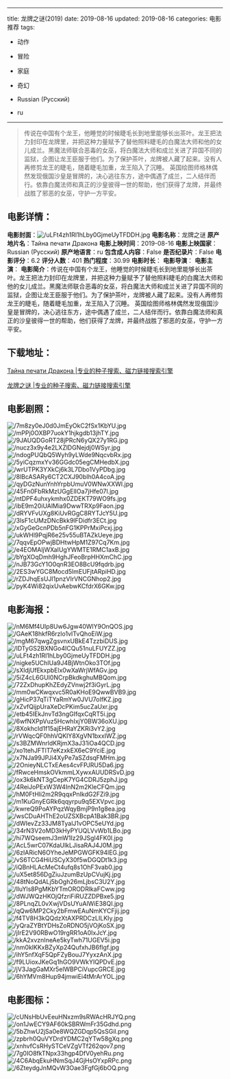 
---
title: 龙牌之谜(2019)
date: 2019-08-16
updated: 2019-08-16
categories: 电影推荐
tags:
- 动作
- 冒险
- 家庭
- 奇幻

- Russian (Pусский)
- ru
---


> 传说在中国有个龙王，他睡觉的时候睫毛长到地里能够长出茶叶。龙王把法力封印在龙牌里，并把这种力量赋予了替他照料睫毛的白魔法大师和他的女儿成兰。黑魔法师联合恶毒的女巫，将白魔法大师和成兰关进了异国不同的监狱，企图让龙王臣服于他们。为了保护茶叶，龙牌被人藏了起来。没有人再修剪龙王的睫毛，随着睫毛加重，龙王陷入了沉睡。 英国绘图师格林偶然发现俄国沙皇是冒牌的，决心逃往东方，途中偶遇了成兰，二人结伴而行。依靠白魔法师和真正的沙皇彼得一世的帮助，他们获得了龙牌，并最终战胜了邪恶的女巫，守护一方平安。

## **电影详情**：

**电影封面**：<img src="https://image.tmdb.org/t/p/w200/uLFt4zh1Rl1hLby0GjmeUyTFDDH.jpg" alt="/uLFt4zh1Rl1hLby0GjmeUyTFDDH.jpg" title="/uLFt4zh1Rl1hLby0GjmeUyTFDDH.jpg">
**电影名称**：龙牌之谜
**原产地片名**：Тайна печати Дракона
**电影上映时间**：2019-08-16
**电影上映国家**：Russian (Pусский)
**原产地语言**：ru
**包含成人内容**：False
**是否纪录片**：False
**电影评分**：6.2
**评分人数**：401
**热门程度**：30.99
**电影时长**：
**电影导演**：
**电影主演**：
**电影简介**：传说在中国有个龙王，他睡觉的时候睫毛长到地里能够长出茶叶。龙王把法力封印在龙牌里，并把这种力量赋予了替他照料睫毛的白魔法大师和他的女儿成兰。黑魔法师联合恶毒的女巫，将白魔法大师和成兰关进了异国不同的监狱，企图让龙王臣服于他们。为了保护茶叶，龙牌被人藏了起来。没有人再修剪龙王的睫毛，随着睫毛加重，龙王陷入了沉睡。 英国绘图师格林偶然发现俄国沙皇是冒牌的，决心逃往东方，途中偶遇了成兰，二人结伴而行。依靠白魔法师和真正的沙皇彼得一世的帮助，他们获得了龙牌，并最终战胜了邪恶的女巫，守护一方平安。

## **下载地址**：
[Тайна печати Дракона |专业的种子搜索、磁力链接搜索引擎](https://movie.amd794.com:2083/?search=%D0%A2%D0%B0%D0%B9%D0%BD%D0%B0%20%D0%BF%D0%B5%D1%87%D0%B0%D1%82%D0%B8%20%D0%94%D1%80%D0%B0%D0%BA%D0%BE%D0%BD%D0%B0&ordering=&mode=match_phrase&page_size=10&page=1)

[龙牌之谜 |专业的种子搜索、磁力链接搜索引擎](https://movie.amd794.com:2083/?search=%E9%BE%99%E7%89%8C%E4%B9%8B%E8%B0%9C&ordering=&mode=match_phrase&page_size=10&page=1)
 

## **电影剧照**：
<img src="https://image.tmdb.org/t/p/original/7m8zy0eJ0d0JmEyOkC2fSx1KbYU.jpg" alt="/7m8zy0eJ0d0JmEyOkC2fSx1KbYU.jpg" title="/7m8zy0eJ0d0JmEyOkC2fSx1KbYU.jpg"><img src="https://image.tmdb.org/t/p/original/mPPj0OXBP7uokY1hjkgdb13jhTY.jpg" alt="/mPPj0OXBP7uokY1hjkgdb13jhTY.jpg" title="/mPPj0OXBP7uokY1hjkgdb13jhTY.jpg"><img src="https://image.tmdb.org/t/p/original/9JAUQDGoRT28jPRcN6yQX27y1RG.jpg" alt="/9JAUQDGoRT28jPRcN6yQX27y1RG.jpg" title="/9JAUQDGoRT28jPRcN6yQX27y1RG.jpg"><img src="https://image.tmdb.org/t/p/original/nucz3x9y4e2LXZlDGNejdj0WSyr.jpg" alt="/nucz3x9y4e2LXZlDGNejdj0WSyr.jpg" title="/nucz3x9y4e2LXZlDGNejdj0WSyr.jpg"><img src="https://image.tmdb.org/t/p/original/ndogPUQbQ5Wyh9yLWde9NqcvbRx.jpg" alt="/ndogPUQbQ5Wyh9yLWde9NqcvbRx.jpg" title="/ndogPUQbQ5Wyh9yLWde9NqcvbRx.jpg"><img src="https://image.tmdb.org/t/p/original/5yiCqzmxYv36GGdc05egCMHedbX.jpg" alt="/5yiCqzmxYv36GGdc05egCMHedbX.jpg" title="/5yiCqzmxYv36GGdc05egCMHedbX.jpg"><img src="https://image.tmdb.org/t/p/original/wrUTPK3YXkCj6k3L7Dbo1VyPDbg.jpg" alt="/wrUTPK3YXkCj6k3L7Dbo1VyPDbg.jpg" title="/wrUTPK3YXkCj6k3L7Dbo1VyPDbg.jpg"><img src="https://image.tmdb.org/t/p/original/8lBcASARy6CT2CXJ90bIh0A4coA.jpg" alt="/8lBcASARy6CT2CXJ90bIh0A4coA.jpg" title="/8lBcASARy6CT2CXJ90bIh0A4coA.jpg"><img src="https://image.tmdb.org/t/p/original/qyDGzNunYnhYrpbUmuV0WNwXXWI.jpg" alt="/qyDGzNunYnhYrpbUmuV0WNwXXWI.jpg" title="/qyDGzNunYnhYrpbUmuV0WNwXXWI.jpg"><img src="https://image.tmdb.org/t/p/original/45Fn0FbRkMzUGgElIOa7jHfe07l.jpg" alt="/45Fn0FbRkMzUGgElIOa7jHfe07l.jpg" title="/45Fn0FbRkMzUGgElIOa7jHfe07l.jpg"><img src="https://image.tmdb.org/t/p/original/ntDPF4uhxykmhx0ZDEKT79WO9fs.jpg" alt="/ntDPF4uhxykmhx0ZDEKT79WO9fs.jpg" title="/ntDPF4uhxykmhx0ZDEKT79WO9fs.jpg"><img src="https://image.tmdb.org/t/p/original/ibE9m20iUAlMia9DwwTRXp9Faon.jpg" alt="/ibE9m20iUAlMia9DwwTRXp9Faon.jpg" title="/ibE9m20iUAlMia9DwwTRXp9Faon.jpg"><img src="https://image.tmdb.org/t/p/original/dRYVFvUXg8KiUvRGgC8RYTJcY5U.jpg" alt="/dRYVFvUXg8KiUvRGgC8RYTJcY5U.jpg" title="/dRYVFvUXg8KiUvRGgC8RYTJcY5U.jpg"><img src="https://image.tmdb.org/t/p/original/3lsF1cUMzDNcBkk9lFDidfr3ECt.jpg" alt="/3lsF1cUMzDNcBkk9lFDidfr3ECt.jpg" title="/3lsF1cUMzDNcBkk9lFDidfr3ECt.jpg"><img src="https://image.tmdb.org/t/p/original/xGyGeGcnPDb5nFG1KPPrMxiPcxj.jpg" alt="/xGyGeGcnPDb5nFG1KPPrMxiPcxj.jpg" title="/xGyGeGcnPDb5nFG1KPPrMxiPcxj.jpg"><img src="https://image.tmdb.org/t/p/original/ukWHl9PqjR6e25v55uBTAZkUeye.jpg" alt="/ukWHl9PqjR6e25v55uBTAZkUeye.jpg" title="/ukWHl9PqjR6e25v55uBTAZkUeye.jpg"><img src="https://image.tmdb.org/t/p/original/7qqvEpOPwjBDHtwHpM1Z97Cq7Km.jpg" alt="/7qqvEpOPwjBDHtwHpM1Z97Cq7Km.jpg" title="/7qqvEpOPwjBDHtwHpM1Z97Cq7Km.jpg"><img src="https://image.tmdb.org/t/p/original/e4EOMAljWXaIUgYWMTE1RMC1axB.jpg" alt="/e4EOMAljWXaIUgYWMTE1RMC1axB.jpg" title="/e4EOMAljWXaIUgYWMTE1RMC1axB.jpg"><img src="https://image.tmdb.org/t/p/original/bYgXOqDmh9HghJFeoBrpHHXmChC.jpg" alt="/bYgXOqDmh9HghJFeoBrpHHXmChC.jpg" title="/bYgXOqDmh9HghJFeoBrpHHXmChC.jpg"><img src="https://image.tmdb.org/t/p/original/nJB73GcY1O0qnR3EO8BcU9fqdrb.jpg" alt="/nJB73GcY1O0qnR3EO8BcU9fqdrb.jpg" title="/nJB73GcY1O0qnR3EO8BcU9fqdrb.jpg"><img src="https://image.tmdb.org/t/p/original/2ES3wYGC8Mocd5lmEUFjtARpiHD.jpg" alt="/2ES3wYGC8Mocd5lmEUFjtARpiHD.jpg" title="/2ES3wYGC8Mocd5lmEUFjtARpiHD.jpg"><img src="https://image.tmdb.org/t/p/original/rZDJhqEsUJl1pnzVIrVNCGNhop2.jpg" alt="/rZDJhqEsUJl1pnzVIrVNCGNhop2.jpg" title="/rZDJhqEsUJl1pnzVIrVNCGNhop2.jpg"><img src="https://image.tmdb.org/t/p/original/pyK4Wi82qixUvAebwKCfdrX6GKw.jpg" alt="/pyK4Wi82qixUvAebwKCfdrX6GKw.jpg" title="/pyK4Wi82qixUvAebwKCfdrX6GKw.jpg">

## **电影海报**：
<img src="https://image.tmdb.org/t/p/original/nM6Mf4UIp8Uw6Jgw40WlY9OnQOS.jpg" alt="/nM6Mf4UIp8Uw6Jgw40WlY9OnQOS.jpg" title="/nM6Mf4UIp8Uw6Jgw40WlY9OnQOS.jpg"><img src="https://image.tmdb.org/t/p/original/GAeK18hkfR6rzlo1vITvQhoEiW.jpg" alt="/GAeK18hkfR6rzlo1vITvQhoEiW.jpg" title="/GAeK18hkfR6rzlo1vITvQhoEiW.jpg"><img src="https://image.tmdb.org/t/p/original/mgM67qwgZgsvnxUBkE4TzzbiDUS.jpg" alt="/mgM67qwgZgsvnxUBkE4TzzbiDUS.jpg" title="/mgM67qwgZgsvnxUBkE4TzzbiDUS.jpg"><img src="https://image.tmdb.org/t/p/original/lDTyGS2BXNGo4ICQu51nuLFUYZZ.jpg" alt="/lDTyGS2BXNGo4ICQu51nuLFUYZZ.jpg" title="/lDTyGS2BXNGo4ICQu51nuLFUYZZ.jpg"><img src="https://image.tmdb.org/t/p/original/uLFt4zh1Rl1hLby0GjmeUyTFDDH.jpg" alt="/uLFt4zh1Rl1hLby0GjmeUyTFDDH.jpg" title="/uLFt4zh1Rl1hLby0GjmeUyTFDDH.jpg"><img src="https://image.tmdb.org/t/p/original/nigke5UChIUa9J4BjWtnOko3TOf.jpg" alt="/nigke5UChIUa9J4BjWtnOko3TOf.jpg" title="/nigke5UChIUa9J4BjWtnOko3TOf.jpg"><img src="https://image.tmdb.org/t/p/original/sXldjUfEkxpbElx0wXaWrjWfAGv.jpg" alt="/sXldjUfEkxpbElx0wXaWrjWfAGv.jpg" title="/sXldjUfEkxpbElx0wXaWrjWfAGv.jpg"><img src="https://image.tmdb.org/t/p/original/5iZ4cL6GUI0NCrpBkdkghuMBQom.jpg" alt="/5iZ4cL6GUI0NCrpBkdkghuMBQom.jpg" title="/5iZ4cL6GUI0NCrpBkdkghuMBQom.jpg"><img src="https://image.tmdb.org/t/p/original/72ZxDhupKhZEdyZVnwj2f3iGyrL.jpg" alt="/72ZxDhupKhZEdyZVnwj2f3iGyrL.jpg" title="/72ZxDhupKhZEdyZVnwj2f3iGyrL.jpg"><img src="https://image.tmdb.org/t/p/original/mm0wCKwqxvc5R0aKHoE9QwwBVB9.jpg" alt="/mm0wCKwqxvc5R0aKHoE9QwwBVB9.jpg" title="/mm0wCKwqxvc5R0aKHoE9QwwBVB9.jpg"><img src="https://image.tmdb.org/t/p/original/gHicP37qTiTYaRmYw0JVU7oIfKZ.jpg" alt="/gHicP37qTiTYaRmYw0JVU7oIfKZ.jpg" title="/gHicP37qTiTYaRmYw0JVU7oIfKZ.jpg"><img src="https://image.tmdb.org/t/p/original/xZvfQijpUraXeDcPKim5ucZaUxr.jpg" alt="/xZvfQijpUraXeDcPKim5ucZaUxr.jpg" title="/xZvfQijpUraXeDcPKim5ucZaUxr.jpg"><img src="https://image.tmdb.org/t/p/original/etb45IEkJnvTd3ngGIfqxCqRT5i.jpg" alt="/etb45IEkJnvTd3ngGIfqxCqRT5i.jpg" title="/etb45IEkJnvTd3ngGIfqxCqRT5i.jpg"><img src="https://image.tmdb.org/t/p/original/6wfNXPpVuz5HcwhIxjY0BW36oXU.jpg" alt="/6wfNXPpVuz5HcwhIxjY0BW36oXU.jpg" title="/6wfNXPpVuz5HcwhIxjY0BW36oXU.jpg"><img src="https://image.tmdb.org/t/p/original/8XokhcId1f15ajEHRaYZKRi3vY2.jpg" alt="/8XokhcId1f15ajEHRaYZKRi3vY2.jpg" title="/8XokhcId1f15ajEHRaYZKRi3vY2.jpg"><img src="https://image.tmdb.org/t/p/original/rVWqcQF0hhVQKIY8XgVN1bxxIWZ.jpg" alt="/rVWqcQF0hhVQKIY8XgVN1bxxIWZ.jpg" title="/rVWqcQF0hhVQKIY8XgVN1bxxIWZ.jpg"><img src="https://image.tmdb.org/t/p/original/s3BZMWnrldKRjmX3aJ31iOa4QCD.jpg" alt="/s3BZMWnrldKRjmX3aJ31iOa4QCD.jpg" title="/s3BZMWnrldKRjmX3aJ31iOa4QCD.jpg"><img src="https://image.tmdb.org/t/p/original/xo1tehJFTlT7eKzxkEX6eC9YciE.jpg" alt="/xo1tehJFTlT7eKzxkEX6eC9YciE.jpg" title="/xo1tehJFTlT7eKzxkEX6eC9YciE.jpg"><img src="https://image.tmdb.org/t/p/original/x7NJa99JPJi4XyPe7aSZdsqFMHm.jpg" alt="/x7NJa99JPJi4XyPe7aSZdsqFMHm.jpg" title="/x7NJa99JPJi4XyPe7aSZdsqFMHm.jpg"><img src="https://image.tmdb.org/t/p/original/2OnieyNLCTxEAes4cvFPJRU5Da6.jpg" alt="/2OnieyNLCTxEAes4cvFPJRU5Da6.jpg" title="/2OnieyNLCTxEAes4cvFPJRU5Da6.jpg"><img src="https://image.tmdb.org/t/p/original/fRwceHmskOVkmmLXywxAUUDRSvD.jpg" alt="/fRwceHmskOVkmmLXywxAUUDRSvD.jpg" title="/fRwceHmskOVkmmLXywxAUUDRSvD.jpg"><img src="https://image.tmdb.org/t/p/original/ox3k6kNT3gCepK7YG4CDRJ5zphJ.jpg" alt="/ox3k6kNT3gCepK7YG4CDRJ5zphJ.jpg" title="/ox3k6kNT3gCepK7YG4CDRJ5zphJ.jpg"><img src="https://image.tmdb.org/t/p/original/4ReiJoPExW3W4InN2m2KleCFQm.jpg" alt="/4ReiJoPExW3W4InN2m2KleCFQm.jpg" title="/4ReiJoPExW3W4InN2m2KleCFQm.jpg"><img src="https://image.tmdb.org/t/p/original/hM0FtHli2m2R9qqxPnIkdG2FZi9.jpg" alt="/hM0FtHli2m2R9qqxPnIkdG2FZi9.jpg" title="/hM0FtHli2m2R9qqxPnIkdG2FZi9.jpg"><img src="https://image.tmdb.org/t/p/original/m1KuGnyEGRk6qqyrpu9q5EXVpvc.jpg" alt="/m1KuGnyEGRk6qqyrpu9q5EXVpvc.jpg" title="/m1KuGnyEGRk6qqyrpu9q5EXVpvc.jpg"><img src="https://image.tmdb.org/t/p/original/kwreQ9PoAYPqzWqyBmjP9n1g8ea.jpg" alt="/kwreQ9PoAYPqzWqyBmjP9n1g8ea.jpg" title="/kwreQ9PoAYPqzWqyBmjP9n1g8ea.jpg"><img src="https://image.tmdb.org/t/p/original/wsCDuAHThE2oUZSXBcpA1Bak3BR.jpg" alt="/wsCDuAHThE2oUZSXBcpA1Bak3BR.jpg" title="/wsCDuAHThE2oUZSXBcpA1Bak3BR.jpg"><img src="https://image.tmdb.org/t/p/original/dWIevZz33JM8TyalJ1vOPC5eUYd.jpg" alt="/dWIevZz33JM8TyalJ1vOPC5eUYd.jpg" title="/dWIevZz33JM8TyalJ1vOPC5eUYd.jpg"><img src="https://image.tmdb.org/t/p/original/34rN3V2oMD3kHyPYUQLVvWb1LBo.jpg" alt="/34rN3V2oMD3kHyPYUQLVvWb1LBo.jpg" title="/34rN3V2oMD3kHyPYUQLVvWb1LBo.jpg"><img src="https://image.tmdb.org/t/p/original/hi7WQseemJ3mW1Iz29JSgI4FK0l.jpg" alt="/hi7WQseemJ3mW1Iz29JSgI4FK0l.jpg" title="/hi7WQseemJ3mW1Iz29JSgI4FK0l.jpg"><img src="https://image.tmdb.org/t/p/original/AcL5wrC07KdaUlkLJisaRAJ4J0M.jpg" alt="/AcL5wrC07KdaUlkLJisaRAJ4J0M.jpg" title="/AcL5wrC07KdaUlkLJisaRAJ4J0M.jpg"><img src="https://image.tmdb.org/t/p/original/6zIARicN6OYheJeMPGWGFK94lEG.jpg" alt="/6zIARicN6OYheJeMPGWGFK94lEG.jpg" title="/6zIARicN6OYheJeMPGWGFK94lEG.jpg"><img src="https://image.tmdb.org/t/p/original/vS6TCG4HiUSCyX30f5wDGQDt1k3.jpg" alt="/vS6TCG4HiUSCyX30f5wDGQDt1k3.jpg" title="/vS6TCG4HiUSCyX30f5wDGQDt1k3.jpg"><img src="https://image.tmdb.org/t/p/original/iQBnHLAcMeCt4ufq8s1OhF3vab0.jpg" alt="/iQBnHLAcMeCt4ufq8s1OhF3vab0.jpg" title="/iQBnHLAcMeCt4ufq8s1OhF3vab0.jpg"><img src="https://image.tmdb.org/t/p/original/uX5et856DgZiuJzumBzUpCVujKj.jpg" alt="/uX5et856DgZiuJzumBzUpCVujKj.jpg" title="/uX5et856DgZiuJzumBzUpCVujKj.jpg"><img src="https://image.tmdb.org/t/p/original/48tNoQdALj5bOgh26mLjbsC3U2Y.jpg" alt="/48tNoQdALj5bOgh26mLjbsC3U2Y.jpg" title="/48tNoQdALj5bOgh26mLjbsC3U2Y.jpg"><img src="https://image.tmdb.org/t/p/original/lluYls8PgMKbYTmORODRlkaFCww.jpg" alt="/lluYls8PgMKbYTmORODRlkaFCww.jpg" title="/lluYls8PgMKbYTmORODRlkaFCww.jpg"><img src="https://image.tmdb.org/t/p/original/dWJWQzHKOjQfzriFiRUZZDPBxe5.jpg" alt="/dWJWQzHKOjQfzriFiRUZZDPBxe5.jpg" title="/dWJWQzHKOjQfzriFiRUZZDPBxe5.jpg"><img src="https://image.tmdb.org/t/p/original/8PLnqZL0vXwjVDsUYuAlWiE38QI.jpg" alt="/8PLnqZL0vXwjVDsUYuAlWiE38QI.jpg" title="/8PLnqZL0vXwjVDsUYuAlWiE38QI.jpg"><img src="https://image.tmdb.org/t/p/original/qQw6MP2Cky2bFmwEAuNmKYCFjij.jpg" alt="/qQw6MP2Cky2bFmwEAuNmKYCFjij.jpg" title="/qQw6MP2Cky2bFmwEAuNmKYCFjij.jpg"><img src="https://image.tmdb.org/t/p/original/f4TV8H3kQQdzXtAXPRDCzLILKIy.jpg" alt="/f4TV8H3kQQdzXtAXPRDCzLILKIy.jpg" title="/f4TV8H3kQQdzXtAXPRDCzLILKIy.jpg"><img src="https://image.tmdb.org/t/p/original/yQraZYBtYDHsZoRDNO5jVOjKoSX.jpg" alt="/yQraZYBtYDHsZoRDNO5jVOjKoSX.jpg" title="/yQraZYBtYDHsZoRDNO5jVOjKoSX.jpg"><img src="https://image.tmdb.org/t/p/original/jIrE2V90RBwO19rgRR1oA0IxJcY.jpg" alt="/jIrE2V90RBwO19rgRR1oA0IxJcY.jpg" title="/jIrE2V90RBwO19rgRR1oA0IxJcY.jpg"><img src="https://image.tmdb.org/t/p/original/kkA2xvznIneAe5kyTwh71UGEV5i.jpg" alt="/kkA2xvznIneAe5kyTwh71UGEV5i.jpg" title="/kkA2xvznIneAe5kyTwh71UGEV5i.jpg"><img src="https://image.tmdb.org/t/p/original/nm0klKKxBZyXp24QufxhJB6fIgf.jpg" alt="/nm0klKKxBZyXp24QufxhJB6fIgf.jpg" title="/nm0klKKxBZyXp24QufxhJB6fIgf.jpg"><img src="https://image.tmdb.org/t/p/original/ihY5nfXqF5QpFZyBouJ7YyxzAnX.jpg" alt="/ihY5nfXqF5QpFZyBouJ7YyxzAnX.jpg" title="/ihY5nfXqF5QpFZyBouJ7YyxzAnX.jpg"><img src="https://image.tmdb.org/t/p/original/f9LUioxJKeGq1hGO9VWkYIQPDvE.jpg" alt="/f9LUioxJKeGq1hGO9VWkYIQPDvE.jpg" title="/f9LUioxJKeGq1hGO9VWkYIQPDvE.jpg"><img src="https://image.tmdb.org/t/p/original/jV3JagGaMXr5elWBPCiVupcGRCE.jpg" alt="/jV3JagGaMXr5elWBPCiVupcGRCE.jpg" title="/jV3JagGaMXr5elWBPCiVupcGRCE.jpg"><img src="https://image.tmdb.org/t/p/original/6hYMVm8Hup94jmwiEi4tMrArYOL.jpg" alt="/6hYMVm8Hup94jmwiEi4tMrArYOL.jpg" title="/6hYMVm8Hup94jmwiEi4tMrArYOL.jpg">

## **电影图标**：
<img src="https://image.tmdb.org/t/p/original/cUNsHbUvEeuHNxzm9sRWAcHRJYQ.png" alt="/cUNsHbUvEeuHNxzm9sRWAcHRJYQ.png" title="/cUNsHbUvEeuHNxzm9sRWAcHRJYQ.png"><img src="https://image.tmdb.org/t/p/original/on1JwECY9AF60kSBRWmFr35Gdhd.png" alt="/on1JwECY9AF60kSBRWmFr35Gdhd.png" title="/on1JwECY9AF60kSBRWmFr35Gdhd.png"><img src="https://image.tmdb.org/t/p/original/5bZhwU2jSa0e8WQZGDqp5QsSGil.png" alt="/5bZhwU2jSa0e8WQZGDqp5QsSGil.png" title="/5bZhwU2jSa0e8WQZGDqp5QsSGil.png"><img src="https://image.tmdb.org/t/p/original/zpbrh0QuVYDrdYDMC2qYTw58gXq.png" alt="/zpbrh0QuVYDrdYDMC2qYTw58gXq.png" title="/zpbrh0QuVYDrdYDMC2qYTw58gXq.png"><img src="https://image.tmdb.org/t/p/original/xnhvfCsRHySTCeVZgVTf262qov7.png" alt="/xnhvfCsRHySTCeVZgVTf262qov7.png" title="/xnhvfCsRHySTCeVZgVTf262qov7.png"><img src="https://image.tmdb.org/t/p/original/7g0IO8fkTNpx33hgp4DfV0yehRu.png" alt="/7g0IO8fkTNpx33hgp4DfV0yehRu.png" title="/7g0IO8fkTNpx33hgp4DfV0yehRu.png"><img src="https://image.tmdb.org/t/p/original/4C6AbqEkuHNmSqJ4GjHsOYxpRPc.png" alt="/4C6AbqEkuHNmSqJ4GjHsOYxpRPc.png" title="/4C6AbqEkuHNmSqJ4GjHsOYxpRPc.png"><img src="https://image.tmdb.org/t/p/original/6ZteydgJnMQvW3Oae3FgfGj6bOQ.png" alt="/6ZteydgJnMQvW3Oae3FgfGj6bOQ.png" title="/6ZteydgJnMQvW3Oae3FgfGj6bOQ.png">
